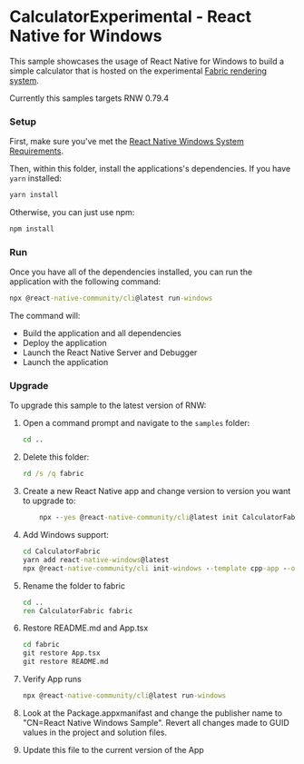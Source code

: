 # CalculatorExperimental - React Native for Windows

This sample showcases the usage of React Native for Windows to build a simple calculator that is hosted on the experimental [Fabric rendering system](https://github.com/microsoft/react-native-windows/issues/12042).

Currently this samples targets RNW 0.79.4

### Setup
First, make sure you've met the [React Native Windows System Requirements](https://microsoft.github.io/react-native-windows/docs/rnw-dependencies).

Then, within this folder, install the applications's dependencies. If you have `yarn` installed:

```cmd
yarn install
```

Otherwise, you can just use npm:

```cmd
npm install
```

### Run
Once you have all of the dependencies installed, you can run the application with the following command:

```cmd
npx @react-native-community/cli@latest run-windows
```

The command will:
* Build the application and all dependencies
* Deploy the application
* Launch the React Native Server and Debugger
* Launch the application

### Upgrade
To upgrade this sample to the latest version of RNW:

1. Open a command prompt and navigate to the `samples` folder:
    ```cmd
    cd ..
    ```
2. Delete this folder:
    ```cmd
    rd /s /q fabric
    ```
3. Create a new React Native app and change version to version you want to upgrade to:
    ```cmd
        npx --yes @react-native-community/cli@latest init CalculatorFabric --template @react-native-community/template@latest --skip-git-init
    ```
4. Add Windows support:
    ```cmd
    cd CalculatorFabric
    yarn add react-native-windows@latest
    npx @react-native-community/cli init-windows --template cpp-app --overwrite --logging
    ```
5. Rename the folder to fabric
    ```cmd
    cd ..
    ren CalculatorFabric fabric
    ```

6. Restore README.md and App.tsx
   ```cmd
   cd fabric
   git restore App.tsx
   git restore README.md
   ```
7. Verify App runs
   ```cmd
   npx @react-native-community/cli@latest run-windows
   ```
8. Look at the Package.appxmanifast and change the publisher name to "CN=React Native Windows Sample". Revert all changes made to GUID values in the project and solution files.
9. Update this file to the current version of the App